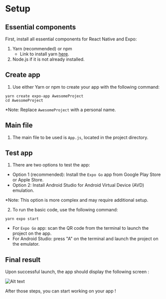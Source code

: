 # Setup

## Essential components

First, install all essential components for React Native and Expo:

1. Yarn (recommended) or npm
   - Link to install yarn [here](https://yarnpkg.com/en/docs/install).
2. Node.js if it is not already installed.

## Create app

1. Use either Yarn or npm to create your app with the following command:

```
yarn create expo-app AwesomeProject
cd AwesomeProject
```

\*Note: Replace `AwesomeProject` with a personal name.

## Main file

1. The main file to be used is `App.js`, located in the project directory.

## Test app

1. There are two options to test the app:

- Option 1 (recommended): Install the `Expo Go` app from Google Play Store or Apple Store.
- Option 2: Install Android Studio for Android Virtual Device (AVD) emulation.

\*Note: This option is more complex and may require additional setup.

2. To run the basic code, use the following command:

```
yarn expo start
```

- For `Expo Go` app: scan the QR code from the terminal to launch the project on the app.
- For Android Studio: press "A" on the terminal and launch the project on the emulator.

## Final result

Upon successful launch, the app should display the following screen :

![Alt text](resources/Screenshot01.png?raw=true 'Screenshot01')

After those steps, you can start working on your app !
